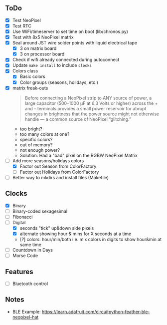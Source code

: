 ## ToDo
* [x] Test NeoPixel
* [x] Test RTC
* [x] Use WiFi/timeserver to set time on boot (lib/chronos.py)
* [x] Test with 8x5 NeoPixel matrix
* [x] Seal around JST wire solder points with liquid electrical tape
    - [x] 3 on matrix board
    - [x] 3 on processor board
* [x] Check if wifi already connected during autoconnect
* [x] Update `make install` to include `clocks`
* [x] Colors class
  - [x] Basic colors
  - [x] Color groups (seasons, holidays, etc.)
* [x] matrix freak-outs
  > Before connecting a NeoPixel strip to ANY source of power, a large capacitor (500–1000 µF at 6.3 Volts or higher) across the + and – terminals provides a small power reservoir for abrupt changes in brightness that the power source might not otherwise handle — a common source of NeoPixel “glitching.”
  - too bright?
  - too many colors at one?
  - specific colors?
  - out of memory?
  - not enough power?
  - Solution: Had a "bad" pixel on the RGBW NeoPixel Matrix
* [ ] Add more seasons/holidays colors
  - [x] Factor out Season from ColorFactory
  - [ ] Factor out Holidays from ColorFactory
* [ ]  Better way to mkdirs and install files (Makefile)

## Clocks
* [x] Binary
* [ ] Binary-coded sexagesimal
* [ ] Fibonacci
* [ ] Digital
  - [x] seconds "tick" up&down side pixels
  - [x] alternate showing hour & mins for X seconds at a time
  - [?] colors: hour/min/both i.e. mix colors in digits to show hour&min at same time
* [ ] Countdown in Days
* [ ] Morse Code

## Features
* [ ] Bluetooth control

## Notes
* BLE Example: https://learn.adafruit.com/circuitpython-feather-ble-neopixel-hat
